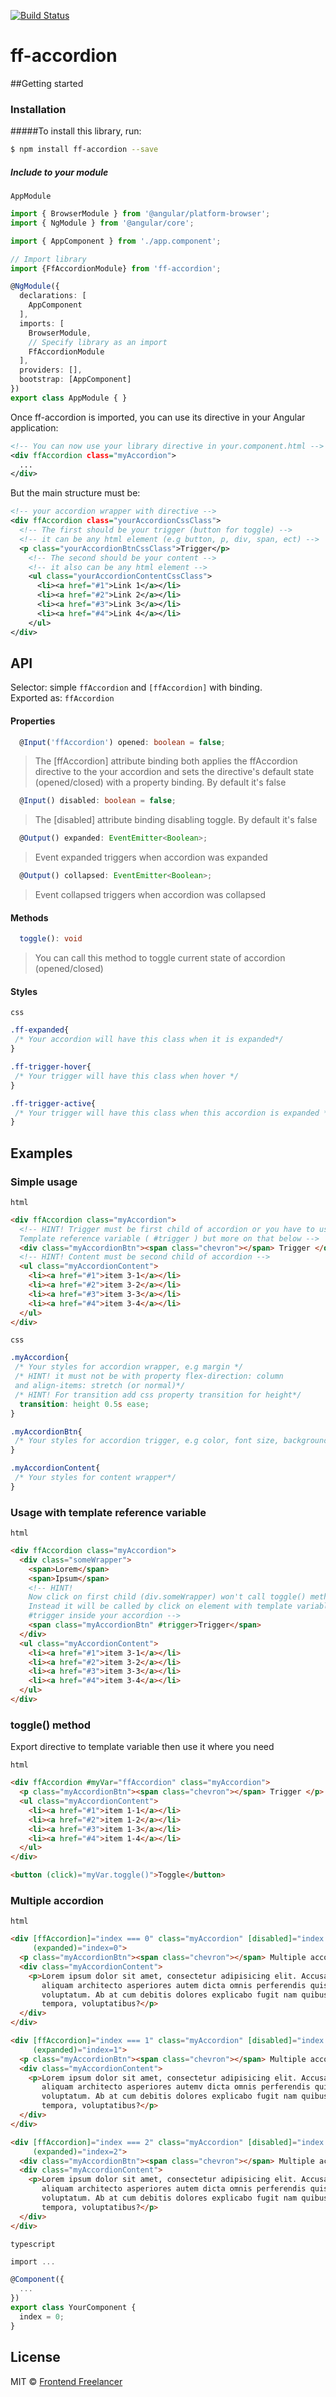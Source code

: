 [![Build Status](https://travis-ci.org/frontendfreelancerdk/ff-accordion.svg?branch=master)](https://travis-ci.org/frontendfreelancerdk/ff-accordion)

# ff-accordion

##Getting started

### Installation

#####To install this library, run:

```bash
$ npm install ff-accordion --save
```

##### Include to your module
 `AppModule`

```typescript
import { BrowserModule } from '@angular/platform-browser';
import { NgModule } from '@angular/core';

import { AppComponent } from './app.component';

// Import library
import {FfAccordionModule} from 'ff-accordion';

@NgModule({
  declarations: [
    AppComponent
  ],
  imports: [
    BrowserModule,
    // Specify library as an import
    FfAccordionModule
  ],
  providers: [],
  bootstrap: [AppComponent]
})
export class AppModule { }
```

Once ff-accordion is imported, you can use its directive in your Angular application:

```xml
<!-- You can now use your library directive in your.component.html -->
<div ffAccordion class="myAccordion">
  ...
</div>
```

But the main structure must be:

```xml
<!-- your accordion wrapper with directive -->
<div ffAccordion class="yourAccordionCssClass">
  <!-- The first should be your trigger (button for toggle) -->
  <!-- it can be any html element (e.g button, p, div, span, ect) -->
  <p class="yourAccordionBtnCssClass">Trigger</p>
    <!-- The second should be your content -->
    <!-- it also can be any html element -->
    <ul class="yourAccordionContentCssClass">
      <li><a href="#1">Link 1</a></li>
      <li><a href="#2">Link 2</a></li>
      <li><a href="#3">Link 3</a></li>
      <li><a href="#4">Link 4</a></li>
    </ul>
</div>
```

## API

Selector: simple `ffAccordion` and `[ffAccordion]` with binding.  
Exported as: `ffAccordion`  

#### Properties
```typescript
  @Input('ffAccordion') opened: boolean = false;
```
> The [ffAccordion] attribute binding both applies the ffAccordion directive
> to the your accordion and sets the directive's default state (opened/closed)
> with a property binding.  By default it's false

```typescript
  @Input() disabled: boolean = false;
```
>  The [disabled] attribute binding disabling toggle. By default it's false

```typescript
  @Output() expanded: EventEmitter<Boolean>;
```
> Event expanded triggers when accordion was expanded

```typescript
  @Output() collapsed: EventEmitter<Boolean>;
```
> Event collapsed triggers when accordion was collapsed


#### Methods
```typescript
  toggle(): void 
```
> You can call this method to toggle current state of accordion (opened/closed)

#### Styles
`css`
```css
.ff-expanded{
 /* Your accordion will have this class when it is expanded*/
}

.ff-trigger-hover{
 /* Your trigger will have this class when hover */
}

.ff-trigger-active{
 /* Your trigger will have this class when this accordion is expanded */
}
```

## Examples

### Simple usage
`html`
```html
<div ffAccordion class="myAccordion">
  <!-- HINT! Trigger must be first child of accordion or you have to use 
  Template reference variable ( #trigger ) but more on that below -->
  <div class="myAccordionBtn"><span class="chevron"></span> Trigger </div>
  <!-- HINT! Content must be second child of accordion -->
  <ul class="myAccordionContent">
    <li><a href="#1">item 3-1</a></li>
    <li><a href="#2">item 3-2</a></li>
    <li><a href="#3">item 3-3</a></li>
    <li><a href="#4">item 3-4</a></li>
  </ul>
</div>
```

`css`
```css
.myAccordion{
 /* Your styles for accordion wrapper, e.g margin */
 /* HINT! it must not be with property flex-direction: column 
 and align-items: stretch (or normal)*/
 /* HINT! For transition add css property transition for height*/
  transition: height 0.5s ease;
}

.myAccordionBtn{
 /* Your styles for accordion trigger, e.g color, font size, background, ect.*/
}

.myAccordionContent{
 /* Your styles for content wrapper*/
}
```

### Usage with template reference variable
`html`
```html
<div ffAccordion class="myAccordion">
  <div class="someWrapper">
    <span>Lorem</span>
    <span>Ipsum</span>
    <!-- HINT! 
    Now click on first child (div.someWrapper) won't call toggle() method.
    Instead it will be called by click on element with template variable
    #trigger inside your accordion -->
    <span class="myAccordionBtn" #trigger>Trigger</span>
  </div>
  <ul class="myAccordionContent">
    <li><a href="#1">item 3-1</a></li>
    <li><a href="#2">item 3-2</a></li>
    <li><a href="#3">item 3-3</a></li>
    <li><a href="#4">item 3-4</a></li>
  </ul>
</div>
```

### toggle() method
Export directive to template variable then use it where you need

`html`
```html
<div ffAccordion #myVar="ffAccordion" class="myAccordion">
  <p class="myAccordionBtn"><span class="chevron"></span> Trigger </p>
  <ul class="myAccordionContent">
    <li><a href="#1">item 1-1</a></li>
    <li><a href="#2">item 1-2</a></li>
    <li><a href="#3">item 1-3</a></li>
    <li><a href="#4">item 1-4</a></li>
  </ul>
</div>

<button (click)="myVar.toggle()">Toggle</button>
``` 

### Multiple accordion
`html`
```html
<div [ffAccordion]="index === 0" class="myAccordion" [disabled]="index === 0"
     (expanded)="index=0">
  <p class="myAccordionBtn"><span class="chevron"></span> Multiple accordion 1</p>
  <div class="myAccordionContent">
    <p>Lorem ipsum dolor sit amet, consectetur adipisicing elit. Accusantium
       aliquam architecto asperiores autem dicta omnis perferendis quisquam
       voluptatum. Ab at cum debitis dolores explicabo fugit nam quibusdam rem 
       tempora, voluptatibus?</p>
  </div>
</div>

<div [ffAccordion]="index === 1" class="myAccordion" [disabled]="index === 1"
     (expanded)="index=1">
  <p class="myAccordionBtn"><span class="chevron"></span> Multiple accordion 2 </p>
  <div class="myAccordionContent">
    <p>Lorem ipsum dolor sit amet, consectetur adipisicing elit. Accusantium
       aliquam architecto asperiores autemv dicta omnis perferendis quisquam 
       voluptatum. Ab at cum debitis dolores explicabo fugit nam quibusdam rem 
       tempora, voluptatibus?</p>
  </div>
</div>

<div [ffAccordion]="index === 2" class="myAccordion" [disabled]="index === 2"
     (expanded)="index=2">
  <div class="myAccordionBtn"><span class="chevron"></span> Multiple accordion 3</div>
  <div class="myAccordionContent">
    <p>Lorem ipsum dolor sit amet, consectetur adipisicing elit. Accusantium
       aliquam architecto asperiores autem dicta omnis perferendis quisquam 
       voluptatum. Ab at cum debitis dolores explicabo fugit nam quibusdam rem 
       tempora, voluptatibus?</p>
  </div>
</div>
```
`typescript`
```typescript
import ...

@Component({
  ...
})
export class YourComponent {
  index = 0;
}
```
## License

MIT © [Frontend Freelancer](mailto:developer@frontend-freelancer.com)
